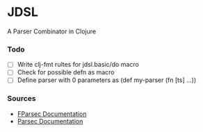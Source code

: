 # JDSL
A Parser Combinator in Clojure  

### Todo
- [ ] Write clj-fmt rultes for jdsl.basic/do macro
- [ ] Check for possible defn as macro
- [ ] Define parser with 0 parameters as (def my-parser (fn [ts] ...))

### Sources
- [FParsec Documentation](http://www.quanttec.com/fparsec/reference/primitives.html)  
- [Parsec Documentation](https://hackage.haskell.org/package/parsec-3.1.16.1/docs/)
